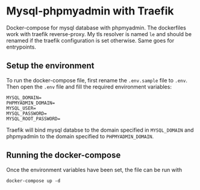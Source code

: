 # Mysql-phpmyadmin with Traefik
Docker-compose for mysql database with phpmyadmin. The dockerfiles work with traefik reverse-proxy. My tls resolver is named `le` and should be renamed if the traefik configuration is set otherwise. Same goes for entrypoints.
## Setup the environment 
To run the docker-compose file, first rename the `.env.sample` file to `.env`.
Then open the `.env` file and fill the required environment variables:

```
MYSQL_DOMAIN=
PHPMYADMIN_DOMAIN=
MYSQL_USER=
MYSQL_PASSWORD=
MYSQL_ROOT_PASSWORD=
```
Traefik will bind mysql databse to the domain specified in `MYSQL_DOMAIN` and phpmyadmin to the domain specified to `PHPMYADMIN_DOMAIN`.
## Running the docker-compose
Once the environment variables have been set, the file can be run with
```
docker-compose up -d
```
